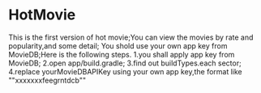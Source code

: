 # HotMovie
This is the first version of hot movie;You can view the movies by rate and popularity,and some detail;
You shold use your own app key from MovieDB;Here is the following steps.
1.you shall apply app key from MovieDB;
2.open app/build.gradle;
3.find out buildTypes.each sector;
4.replace yourMovieDBAPIKey using your own app key,the format like "\"xxxxxxxfeegrntdcb\""

